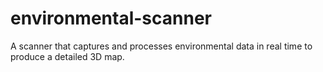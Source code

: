 # environmental-scanner
A scanner that captures and processes environmental data in real time to produce a detailed 3D map.
